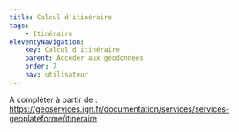 ```yaml
---
title: Calcul d'itinéraire
tags:
    - Itinéraire
eleventyNavigation:
    key: Calcul d'itinéraire
    parent: Accéder aux géodonnées
    order: 7
    nav: utilisateur
---
```


A compléter à partir de : https://geoservices.ign.fr/documentation/services/services-geoplateforme/itineraire
